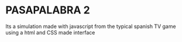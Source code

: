 # PASAPALABRA 2

Its a simulation made with javascript from the typical spanish TV game using a html and CSS made interface